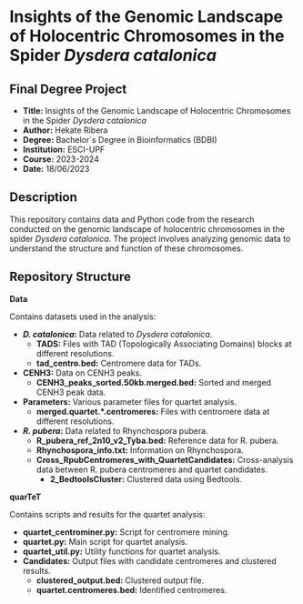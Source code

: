# Insights of the Genomic Landscape of Holocentric Chromosomes in the Spider _Dysdera catalonica_


## Final Degree Project
- **Title:** Insights of the Genomic Landscape of Holocentric Chromosomes in the Spider _Dysdera catalonica_
- **Author:** Hekate Ribera
- **Degree:** Bachelor`s Degree in Bioinformatics (BDBI)
- **Institution:** ESCI-UPF
- **Course:** 2023-2024
- **Date:** 18/06/2023

## Description

This repository contains data and Python code from the research conducted on the genomic landscape of holocentric chromosomes in the spider _Dysdera catalonica_. The project involves analyzing genomic data to understand the structure and function of these chromosomes.


## Repository Structure

**Data**

Contains datasets used in the analysis:

- **_D. catalonica_:** Data related to _Dysdera catalonica_.
  - **TADS:** Files with TAD (Topologically Associating Domains) blocks at different resolutions.
  - **tad_centro.bed:** Centromere data for TADs.
- **CENH3:** Data on CENH3 peaks.
  - **CENH3_peaks_sorted.50kb.merged.bed:** Sorted and merged CENH3 peak data.
- **Parameters:** Various parameter files for quartet analysis.
  - **merged.quartet.*.centromeres:** Files with centromere data at different resolutions.
- **_R. pubera_:** Data related to Rhynchospora pubera.
    - **R_pubera_ref_2n10_v2_Tyba.bed:** Reference data for R. pubera.
    - **Rhynchospora_info.txt:** Information on Rhynchospora.
    - **Cross_RpubCentromeres_with_QuartetCandidates:** Cross-analysis data between R. pubera centromeres and quartet candidates.
      - **2_BedtoolsCluster:** Clustered data using Bedtools.

**quarTeT**

Contains scripts and results for the quartet analysis:

- **quartet_centrominer.py:** Script for centromere mining.
- **quartet.py:** Main script for quartet analysis.
- **quartet_util.py:** Utility functions for quartet analysis.
- **Candidates:** Output files with candidate centromeres and clustered results.
  - **clustered_output.bed:** Clustered output file.
  - **quartet.centromeres.bed:** Identified centromeres.
